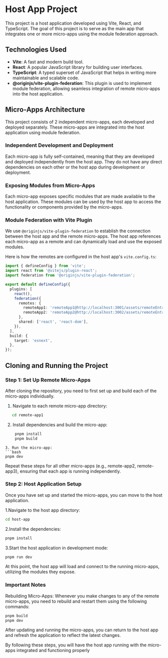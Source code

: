 # Host App Project
This project is a host application developed using Vite, React, and TypeScript. The goal of this project is to serve as the main app that integrates one or more micro-apps using the module federation approach.

## Technologies Used

- **Vite**: A fast and modern build tool.
- **React**: A popular JavaScript library for building user interfaces.
- **TypeScript**: A typed superset of JavaScript that helps in writing more maintainable and scalable code.
- **@originjs/vite-plugin-federation**: This plugin is used to implement module federation, allowing seamless integration of remote micro-apps into the host application.


## Micro-Apps Architecture

This project consists of 2 independent micro-apps, each developed and deployed separately. These micro-apps are integrated into the host application using module federation.

### Independent Development and Deployment

Each micro-app is fully self-contained, meaning that they are developed and deployed independently from the host app. They do not have any direct dependencies on each other or the host app during development or deployment.

### Exposing Modules from Micro-Apps

Each micro-app exposes specific modules that are made available to the host application. These modules can be used by the host app to access the functionality or components provided by the micro-apps.

### Module Federation with Vite Plugin

We use `@originjs/vite-plugin-federation` to establish the connection between the host app and the remote micro-apps. The host app references each micro-app as a remote and can dynamically load and use the exposed modules.

Here is how the remotes are configured in the host app's `vite.config.ts`:

```ts
import { defineConfig } from 'vite';
import react from '@vitejs/plugin-react';
import federation from '@originjs/vite-plugin-federation';

export default defineConfig({
  plugins: [
    react(),
    federation({
      remotes: {
        remoteApp1: 'remoteApp1@http://localhost:3001/assets/remoteEntry.js',
        remoteApp2: 'remoteApp2@http://localhost:3002/assets/remoteEntry.js',
      },
      shared: ['react', 'react-dom'],
    }),
  ],
  build: {
    target: 'esnext',
  },
});
```

## Cloning and Running the Project

### Step 1: Set Up Remote Micro-Apps

After cloning the repository, you need to first set up and build each of the micro-apps individually.

1. Navigate to each remote micro-app directory:
  ```bash
     cd remote-app1
   ```
2. Install dependencies and build the micro-app:
   ```bash
    pnpm install
    pnpm build
```
3. Run the micro-app:
```bash
pnpm dev
```
Repeat these steps for all other micro-apps (e.g., remote-app2, remote-app3), ensuring that each app is running independently.

### Step 2: Host Application Setup

Once you have set up and started the micro-apps, you can move to the host application.

1.Navigate to the host app directory:
```bash
cd host-app
```
2.Install the dependencies:
```bash
pnpm install
```
3.Start the host application in development mode:
```bash
pnpm run dev
```
At this point, the host app will load and connect to the running micro-apps, utilizing the modules they expose.


### Important Notes

Rebuilding Micro-Apps: Whenever you make changes to any of the remote micro-apps, you need to rebuild and restart them using the following commands:
```bash 
pnpm build
pnpm dev
```
After updating and running the micro-apps, you can return to the host app and refresh the application to reflect the latest changes.

By following these steps, you will have the host app running with the micro-apps integrated and functioning properly
